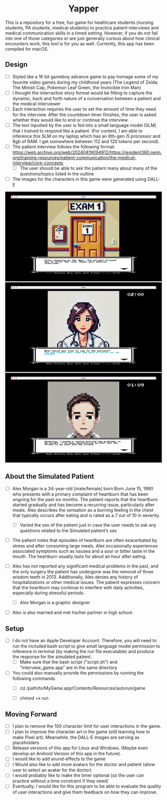
<div align="center">
             <h1>Yapper</h1>
</div>


This is a repository for a free, fun game for healthcare students (nursing students, PA students, medical students) to practice patient interviews and medical communication skills in a timed setting. However, if you do not fall into one of those categories or are just generally curious about how clinical encounters work, this tool is for you as well. Currently, this app has been compiled for macOS.

## Design
- [ ] Styled like a 16 bit gameboy advance game to pay homage some of my favorite video games during my childhood years (The Legend of Zelda: The Minish Cap, Pokemon Leaf Green, the Invincible Iron Man)
- [ ] I thought the interractive story format would be fitting to capture the dynamic, back and forth nature of a conversation between a patient and the medical interviewer
- [ ] Each interaction requires the user to set the amount of time they need for the interview. After the countdown timer finishes, the user is asked whether they would like to end or continue the interview
- [ ] The text inputted by the user is fed into a small language model (SLM) that I trained to respond like a patient. (For context, I am able to inference this SLM on my laptop which has an 8th-gen i5 processor and 8gb of RAM. I get somewhere between 112 and 120 tokens per second). 
- [ ] The patient interview follows the following format: https://web.archive.org/web/20240419094912/https://resident360.nejm.org/training-resources/patient-communication/the-medical-interview/core-concepts
    - [ ] The user should be able to ask the patient many about many of the questions/topics listed in the outline
- [ ] The images for the characters in this game were generated using DALL-E

 ![Alt text](screenshots/1.png)
 ![Alt text](screenshots/2.png)
 ![Alt text](screenshots/3.png)


## About the Simulated Patient
- [ ] Alex Morgan is a 34-year-old [male/female] born Born June 15, 1990 who presents with a primary complaint of heartburn that has been ongoing for the past six months. The patient reports that the heartburn started gradually and has become a recurring issue, particularly after meals. Alex describes the sensation as a burning feeling in the chest that typically occurs after eating and is rated as a 7 out of 10 in severity.
    - [ ] Varied the sex of the patient just in case the user needs to ask any questions related to the Simulated patient’s sex
- [ ] The patient notes that episodes of heartburn are often exacerbated by stress and after consuming large meals. Alex occasionally experiences associated symptoms such as nausea and a sour or bitter taste in the mouth. The heartburn usually lasts for about an hour after eating.
- [ ] Alex has not reported any significant medical problems in the past, and the only surgery the patient has undergone was the removal of three wisdom teeth in 2013. Additionally, Alex denies any history of hospitalizations or other medical issues. The patient expresses concern that the heartburn may continue to interfere with daily activities, especially during stressful periods.
    - [ ] Alex Morgan is a graphic designer
- [ ] Alex is also married and met his/her partner in high school


## Setup
- [ ] I do not have an Apple Developer Account. Therefore, you will need to run the included bash script to give small language model permission to inference in terminal (by making the run file executable) and produce the response for the simulated patient. 
    - [ ] Make sure that the bash script ("script.sh") and “interview_game.app” are in the same directory
- [ ] You could also manually provide the permissions by running the following commands
    - [ ] cd /path/to/MyGame.app/Contents/Resources/autorun/game
    - [ ] chmod +x run


## Moving Forward
- [ ] I plan to remove the 100 character limit for user interactions in the game.
- [ ] I plan to improve the character art in the game (still learning how to make Pixel art). Meanwhile, the DALL-E images are serving as placeholders
- [ ] Release versions of this app for Linux and Windows. (Maybe even develop an Android Version of this app in the future).
- [ ] I would like to add sound-effects to the game 
- [ ] I Would also like to add more avatars for the doctor and patient (allow user to select an avatar for the doctor)
- [ ] I would probably like to make the timer optional (so the user can practice without a time constraint if they need)
- [ ] Eventually, I would like for this program to be able to evaluate the quality of user interactions and give them feedback on how they can improve. 
